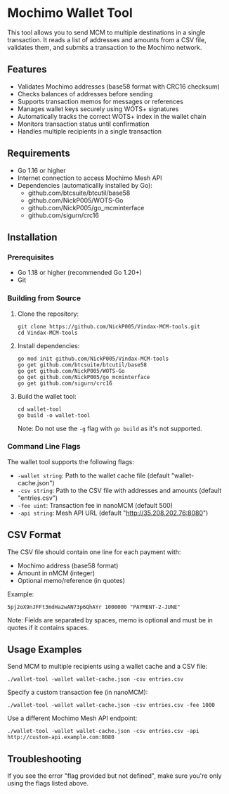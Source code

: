 # Mochimo Wallet Tool

This tool allows you to send MCM to multiple destinations in a single transaction. It reads a list of addresses and amounts from a CSV file, validates them, and submits a transaction to the Mochimo network.

## Features

- Validates Mochimo addresses (base58 format with CRC16 checksum)
- Checks balances of addresses before sending
- Supports transaction memos for messages or references
- Manages wallet keys securely using WOTS+ signatures
- Automatically tracks the correct WOTS+ index in the wallet chain
- Monitors transaction status until confirmation
- Handles multiple recipients in a single transaction

## Requirements

- Go 1.16 or higher
- Internet connection to access Mochimo Mesh API
- Dependencies (automaticallly installed by Go):
  - github.com/btcsuite/btcutil/base58
  - github.com/NickP005/WOTS-Go
  - github.com/NickP005/go_mcminterface
  - github.com/sigurn/crc16

## Installation

### Prerequisites

- Go 1.18 or higher (recommended Go 1.20+)
- Git

### Building from Source

1. Clone the repository:
   ```
   git clone https://github.com/NickP005/Vindax-MCM-tools.git
   cd Vindax-MCM-tools
   ```

2. Install dependencies:
   ```
   go mod init github.com/NickP005/Vindax-MCM-tools
   go get github.com/btcsuite/btcutil/base58
   go get github.com/NickP005/WOTS-Go
   go get github.com/NickP005/go_mcminterface
   go get github.com/sigurn/crc16
   ```

3. Build the wallet tool:
   ```
   cd wallet-tool
   go build -o wallet-tool
   ```
   
   Note: Do not use the `-g` flag with `go build` as it's not supported.

### Command Line Flags

The wallet tool supports the following flags:

- `-wallet string`: Path to the wallet cache file (default "wallet-cache.json")
- `-csv string`: Path to the CSV file with addresses and amounts (default "entries.csv")
- `-fee uint`: Transaction fee in nanoMCM (default 500)
- `-api string`: Mesh API URL (default "http://35.208.202.76:8080")

## CSV Format

The CSV file should contain one line for each payment with:
- Mochimo address (base58 format)
- Amount in nMCM (integer)
- Optional memo/reference (in quotes)

Example:
```
5pj2oX9nJFFt3mdHa2wAN73p6QhAYr 1000000 "PAYMENT-2-JUNE"
```

Note: Fields are separated by spaces, memo is optional and must be in quotes if it contains spaces.

## Usage Examples

Send MCM to multiple recipients using a wallet cache and a CSV file:
```
./wallet-tool -wallet wallet-cache.json -csv entries.csv
```

Specify a custom transaction fee (in nanoMCM):
```
./wallet-tool -wallet wallet-cache.json -csv entries.csv -fee 1000
```

Use a different Mochimo Mesh API endpoint:
```
./wallet-tool -wallet wallet-cache.json -csv entries.csv -api http://custom-api.example.com:8080
```

## Troubleshooting

If you see the error "flag provided but not defined", make sure you're only using the flags listed above.
